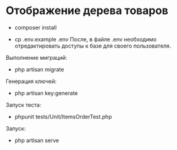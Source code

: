 # Отображение дерева товаров

- composer install

- cp .env.example .env
После, в файле .env необходимо отредактировать доступы к базе для своего пользователя.

Выполнение миграций:
- php artisan migrate

Генерация ключей:
- php artisan key:generate

Запуск теста:
- phpunit tests/Unit/ItemsOrderTest.php

Запуск:
- php artisan serve
